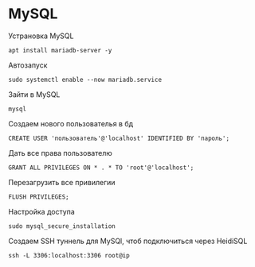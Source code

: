 # MySQL
Устрановка MySQL
```
apt install mariadb-server -y
```
Автозапуск
```
sudo systemctl enable --now mariadb.service
```
Зайти в MySQL
```
mysql
```
Создаем нового пользователья в бд
```
CREATE USER 'пользователь'@'localhost' IDENTIFIED BY 'пароль';
```
Дать все права пользователю
```
GRANT ALL PRIVILEGES ON * . * TO 'root'@'localhost';
```
Перезагрузить все привилегии
```
FLUSH PRIVILEGES;
```
Настройка доступа
```
sudo mysql_secure_installation
```
Создаем SSH туннель для MySQl, чтоб подключиться через HeidiSQL
```
ssh -L 3306:localhost:3306 root@ip
```